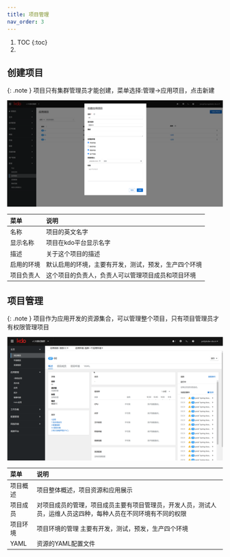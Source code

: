 ```yaml
---
title: 项目管理
nav_order: 3
---
```


1. TOC
{:toc}
2. 
## 创建项目

{: .note }
项目只有集群管理员才能创建，菜单选择:管理->应用项目，点击新建

![创建项目](imgs/createAppProject.png)

| 菜单    | 说明                         |
|:-------|:---------------------------|
| 名称    | 项目的英文名字                    |
| 显示名称 | 项目在kdo平台显示名字               |
| 描述 | 关于这个项目的描述                  |
| 启用的环境  | 默认启用的环境，主要有开发，测试，预发，生产四个环境 |
|项目负责人| 这个项目的负责人，负责人可以管理项目成员和项目环境  |

## 项目管理

{: .note }
项目作为应用开发的资源集合，可以管理整个项目，只有项目管理员才有权限管理项目

![项目管理](imgs/manageAppProject.gif)


| 菜单     | 说明                                                      |
|:-------|:--------------------------------------------------------|
| 项目概述   | 项目整体概述，项目资源和应用展示                                        |
| 项目成员   | 对项目成员的管理，项目成员主要有项目管理员，开发人员，测试人员，运维人员这四种，每种人员在不同环境有不同的权限 |
| 项目环境   | 项目环境的管理 主要有开发，测试，预发，生产四个环境                              |
| YAML   | 资源的YAML配置文件                                             |


